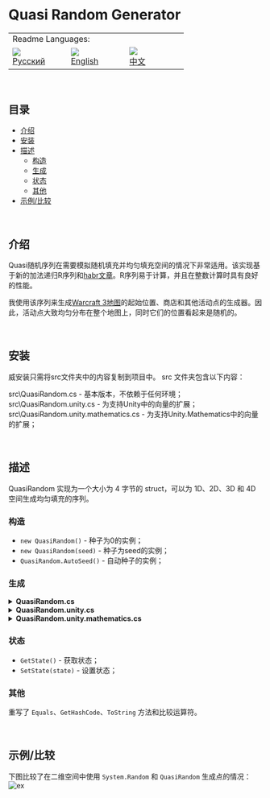 # Quasi Random Generator

<table>
  <tr></tr>
  <tr>
    <td colspan="3">Readme Languages:</td>
  </tr>
  <tr></tr>
  <tr>
    <td nowrap width="100">
      <a href="https://github.com/DCFApixels/Quasi_Random/blob/main/README-RU.md">
        <img src="https://github.com/user-attachments/assets/7bc29394-46d6-44a3-bace-0a3bae65d755"></br>
        <span>Русский</span>
      </a>  
    </td>
    <td nowrap width="100">
      <a href="https://github.com/DCFApixels/DragonECS">
        <img src="https://github.com/user-attachments/assets/30528cb5-f38e-49f0-b23e-d001844ae930"></br>
        <span>English</span>
      </a>  
    </td>
    <td nowrap width="100">
      <a href="https://github.com/DCFApixels/Quasi_Random/blob/main/README-ZH.md">
        <img src="https://github.com/user-attachments/assets/3c699094-f8e6-471d-a7c1-6d2e9530e721"></br>
        <span>中文</span>
      </a>  
    </td>
  </tr>
</table>

</br>

## 目录
* [介绍](#介绍)
* [安装](#安装)
* [描述](#描述)
  * [构造](#构造)
  * [生成](#生成)
  * [状态](#状态)
  * [其他](#其他)
* [示例/比较](#示例比较)

</br>

## 介绍
Quasi随机序列在需要模拟随机填充并均匀填充空间的情况下非常适用。该实现基于新的加法递归R序列和[habr文章](https://habr.com/ru/articles/440892/)。R序列易于计算，并且在整数计算时具有良好的性能。

我使用该序列来生成[Warcraft 3地图](https://www.youtube.com/watch?v=txSoCd98OcI&list=PLZT7fvvYlYfhqWJBWzJoLQxconfz1lHPq&index=17)的起始位置、商店和其他活动点的生成器。因此，活动点大致均匀分布在整个地图上，同时它们的位置看起来是随机的。

</br>

## 安装
威安装只需将src文件夹中的内容复制到项目中。 src 文件夹包含以下内容：

src\QuasiRandom.cs - 基本版本，不依赖于任何环境；
src\QuasiRandom.unity.cs - 为支持Unity中的向量的扩展；
src\QuasiRandom.unity.mathematics.cs - 为支持Unity.Mathematics中的向量的扩展；

</br>

## 描述

QuasiRandom 实现为一个大小为 4 字节的 struct，可以为 1D、2D、3D 和 4D 空间生成均匀填充的序列。

### 构造
+ `new QuasiRandom()` - 种子为0的实例；
+ `new QuasiRandom(seed)` - 种子为seed的实例；
+ `QuasiRandom.AutoSeed()` - 自动种子的实例；

### 生成

<details>
<summary><b>QuasiRandom.cs</b></summary>

+ `bool`<br>[false - true] <br>
`NextBool()` `NextBool2(out x, out y)` `NextBool3(out x, out y, out z)` `NextBool4(out x, out y, out z, out w)`;

+ `int`<br>[int.MinValue <= x <= int.MaxValue] <br>
`NextInt()` `NextInt2(out x, out y)` `NextInt3(out x, out y, out z)` `NextInt4(out x, out y, out z, out w)`;

+ `int`<br>[0 <= x < max] <br>
`NextInt(max)` `NextInt2(max, out x, out y)` `NextInt3(max, out x, out y, out z)` `NextInt4(max, out x, out y, out z, out w)`;

+ `int`<br>[min <= x < max] <br>
`NextInt(min, max)` `NextInt2(min, max, out x, out y)` `NextInt3(min, max, out x, out y, out z)` `NextInt4(min, max, out x, out y, out z, out w)`;

+ `uint`<br>[uint.MinValue <= x <= uint.MaxValue] <br>
`NextUInt()` `NextUInt2(out x, out y)` `NextUInt3(out x, out y, out z)` `NextInt4(out x, out y, out z, out w)`;

+ `uint`<br>[0 <= x < max] <br>
`NextUInt(max)` `NextUInt2(max, out x, out y)` `NextUInt3(max, out x, out y, out z)` `NextUInt4(max, out x, out y, out z, out w)`;

+ `uint`<br>[min <= x < max] <br>
`NextUInt(min, max)` `NextUInt2(min, max, out x, out y)` `NextUInt3(min, max, out x, out y, out z)` `NextUInt4(min, max, out x, out y, out z, out w)`;

+ `long`<br>[long.MinValue <= x <= long.MaxValue] <br>
`NextLong()` `NextLong2(out x, out y)` `NextLong3(out x, out y, out z)` `NextLong4(out x, out y, out z, out w)`;

+ `ulong`<br>[ulong.MinValue <= x <= ulong.MaxValue] <br>
`NextULong()` `NextULong2(out x, out y)` `NextULong3(out x, out y, out z)` `NextULong4(out x, out y, out z, out w)`;

+ `float`<br>[0.0f <= x < 1.0f] <br>
`NextFloat()` `NextFloat2(out x, out y)` `NextFloat3(out x, out y, out z)` `NextFloat4(out x, out y, out z, out w)`;

+ `double`<br>[0.0d <= x < 1.0d] <br>
`NextDouble()` `NextDouble2(out x, out y)` `NextDouble3(out x, out y, out z)` `NextDouble4(out x, out y, out z, out w)`;

+ `VectorX`<br>[0.0f <= x < 1.0f] <br>
`NextVector2()` `NextVector3()` `NextVector4()`;

</details>

<details>
<summary><b>QuasiRandom.unity.cs</b></summary>

+ `VectorX`<br>[0.0f <= x < 1.0f] <br>
`NextUnityVector2()` `NextUnityVector3()` `NextUnityVector4()`; 

+ `VectorXInt`<br>[0.0f <= x < 1.0f] <br>
`NextUnityVector2Int()` `NextUnityVector3Int()`;

</details>

<details>
<summary><b>QuasiRandom.unity.mathematics.cs</b></summary>

+ `bool`<br>[false - true] <br>
`NextBool2()` `NextBool3()` `NextBool4()`;

+ `int`<br>[int.MinValue <= x <= int.MaxValue] <br>
`NextInt2()` `NextInt3()` `NextInt4()`;

+ `int`<br>[0 <= x < max] <br>
`NextInt2(max)` `NextInt3(max)` `NextInt4(max)`;

+ `int`<br>[min <= x < max] <br>
`NextInt2(min, max)` `NextInt3(min, max)` `NextInt4(min, max)`;

+ `uint`<br>[uint.MinValue <= x <= uint.MaxValue] <br>
`NextUInt2()` `NextUInt3()` `NextInt4()`;

+ `uint`<br>[0 <= x < max] <br>
`NextUInt2(max)` `NextUInt3(max)` `NextUInt4(max)`;

+ `uint`<br>[min <= x < max] <br>
`NextUInt2(min, max)` `NextUInt3(min, max)` `NextUInt4(min, max)`;

+ `float`<br>[0.0f <= x < 1.0f] <br>
`NextFloat2()` `NextFloat3()` `NextFloat4()`;

+ `double`<br>[0.0d <= x < 1.0d] <br>
`NextDouble2()` `NextDouble3()` `NextDouble4()`;

</details>

### 状态

+ `GetState()` - 获取状态；
+ `SetState(state)` - 设置状态；

### 其他

重写了 `Equals`、`GetHashCode`、`ToString` 方法和比较运算符。

</br>

## 示例/比较
下图比较了在二维空间中使用 `System.Random` 和 `QuasiRandom` 生成点的情况：
![ex](https://github.com/DCFApixels/Quasi_Random/assets/99481254/a1556d7d-7e6b-41cc-98dd-7af6aeffb590)
